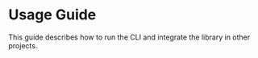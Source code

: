 # Usage Guide

This guide describes how to run the CLI and integrate the library in other projects.
